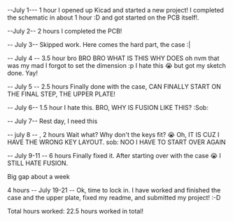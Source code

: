
--July 1---
1 hour
I opened up Kicad and started a new project! I completed the schematic in about 1 hour :D and got started on the PCB itself!.

--July 2--
2 hours
I completed the PCB!

-- July 3-- 
Skipped work.
Here comes the hard part, the case :| 

-- July 4 --
3.5 hour
bro BRO BRO WHAT IS THIS WHY DOES oh nvm that was my mad I forgot to set the dimension :p I hate this 😭 but got my sketch done. Yay!

-- July 5 --
2.5 hours
Finally done with the case, CAN FINALLY START ON THE FINAL STEP, THE UPPER PLATE!

-- July 6--
1.5 hour
I hate this. BRO, WHY IS FUSION LIKE THIS? :Sob: 

-- July 7--
Rest day, I need this

-- july 8 -- ,
2 hours
Wait what? Why don't the keys fit? :sob: Oh, IT IS CUZ I HAVE THE WRONG KEY LAYOUT. sob: NOO I HAVE TO START OVER AGAIN

-- July 9-11 --
6 hours
Finally fixed it. After starting over with the case 😭 I STILL HATE FUSION.

Big gap about a week

4 hours
-- July 19-21 --
Ok, time to lock in. I have worked and finished the case and the upper plate, fixed my readme, and submitted my project! :-D 

Total hours worked: 22.5 hours worked in total!
